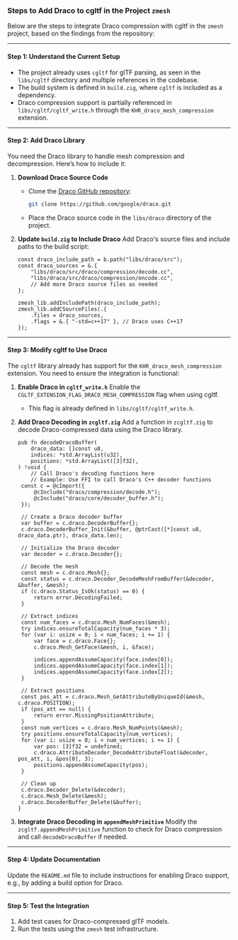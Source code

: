 ### Steps to Add Draco to cgltf in the Project `zmesh`

Below are the steps to integrate Draco compression with cgltf in the `zmesh` project, based on the findings from the repository:

---

#### **Step 1: Understand the Current Setup**

- The project already uses `cgltf` for glTF parsing, as seen in the `libs/cgltf` directory and multiple references in the codebase.
- The build system is defined in `build.zig`, where `cgltf` is included as a dependency.
- Draco compression support is partially referenced in `libs/cgltf/cgltf_write.h` through the `KHR_draco_mesh_compression` extension.

---

#### **Step 2: Add Draco Library**

You need the Draco library to handle mesh compression and decompression. Here’s how to include it:

1. **Download Draco Source Code**

   - Clone the [Draco GitHub repository](https://github.com/google/draco):
     ```bash
     git clone https://github.com/google/draco.git
     ```
   - Place the Draco source code in the `libs/draco` directory of the project.

2. **Update `build.zig` to Include Draco**
   Add Draco's source files and include paths to the build script:

   ```zig name=build.zig
   const draco_include_path = b.path("libs/draco/src");
   const draco_sources = &.{
       "libs/draco/src/draco/compression/decode.cc",
       "libs/draco/src/draco/compression/encode.cc",
       // Add more Draco source files as needed
   };

   zmesh_lib.addIncludePath(draco_include_path);
   zmesh_lib.addCSourceFiles(.{
       .files = draco_sources,
       .flags = &.{ "-std=c++17" }, // Draco uses C++17
   });
   ```

---

#### **Step 3: Modify cgltf to Use Draco**

The `cgltf` library already has support for the `KHR_draco_mesh_compression` extension. You need to ensure the integration is functional:

1. **Enable Draco in `cgltf_write.h`**
   Enable the `CGLTF_EXTENSION_FLAG_DRACO_MESH_COMPRESSION` flag when using cgltf.

   - This flag is already defined in `libs/cgltf/cgltf_write.h`.

2. **Add Draco Decoding in `zcgltf.zig`**
   Add a function in `zcgltf.zig` to decode Draco-compressed data using the Draco library.

   ```zig name=src/zcgltf.zig
   pub fn decodeDracoBuffer(
       draco_data: []const u8,
       indices: *std.ArrayList(u32),
       positions: *std.ArrayList([3]f32),
   ) !void {
       // Call Draco's decoding functions here
       // Example: Use FFI to call Draco's C++ decoder functions
    const c = @cImport({
        @cInclude("draco/compression/decode.h");
        @cInclude("draco/core/decoder_buffer.h");
    });

    // Create a Draco decoder buffer
    var buffer = c.draco.DecoderBuffer{};
    c.draco.DecoderBuffer_Init(&buffer, @ptrCast([*]const u8, draco_data.ptr), draco_data.len);

    // Initialize the Draco decoder
    var decoder = c.draco.Decoder{};

    // Decode the mesh
    const mesh = c.draco.Mesh{};
    const status = c.draco.Decoder_DecodeMeshFromBuffer(&decoder, &buffer, &mesh);
    if (c.draco.Status_IsOk(status) == 0) {
        return error.DecodingFailed;
    }

    // Extract indices
    const num_faces = c.draco.Mesh_NumFaces(&mesh);
    try indices.ensureTotalCapacity(num_faces * 3);
    for (var i: usize = 0; i < num_faces; i += 1) {
        var face = c.draco.Face{};
        c.draco.Mesh_GetFace(&mesh, i, &face);

        indices.appendAssumeCapacity(face.index[0]);
        indices.appendAssumeCapacity(face.index[1]);
        indices.appendAssumeCapacity(face.index[2]);
    }

    // Extract positions
    const pos_att = c.draco.Mesh_GetAttributeByUniqueId(&mesh, c.draco.POSITION);
    if (pos_att == null) {
        return error.MissingPositionAttribute;
    }
    const num_vertices = c.draco.Mesh_NumPoints(&mesh);
    try positions.ensureTotalCapacity(num_vertices);
    for (var i: usize = 0; i < num_vertices; i += 1) {
        var pos: [3]f32 = undefined;
        c.draco.AttributeDecoder_DecodeAttributeFloat(&decoder, pos_att, i, &pos[0], 3);
        positions.appendAssumeCapacity(pos);
    }

    // Clean up
    c.draco.Decoder_Delete(&decoder);
    c.draco.Mesh_Delete(&mesh);
    c.draco.DecoderBuffer_Delete(&buffer);
   }
   ```

3. **Integrate Draco Decoding in `appendMeshPrimitive`**
   Modify the `zcgltf.appendMeshPrimitive` function to check for Draco compression and call `decodeDracoBuffer` if needed.

---

#### **Step 4: Update Documentation**

Update the `README.md` file to include instructions for enabling Draco support, e.g., by adding a build option for Draco.

---

#### **Step 5: Test the Integration**

1. Add test cases for Draco-compressed glTF models.
2. Run the tests using the `zmesh` test infrastructure.
